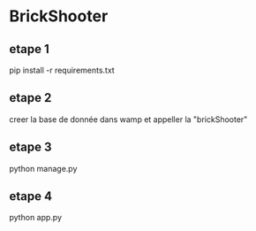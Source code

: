 # BrickShooter

## etape 1
 pip install -r requirements.txt

## etape 2
creer la base de donnée dans wamp et appeller la "brickShooter"

## etape 3
python manage.py

## etape 4
python app.py
